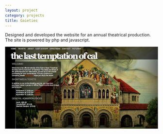 ```yaml
---
layout: project
category: projects
title: Gaieties
---
```


Designed and developed the website for an annual theatrical production. The site is powered by php and javascript.

![](/img/gaieties/1.png)

